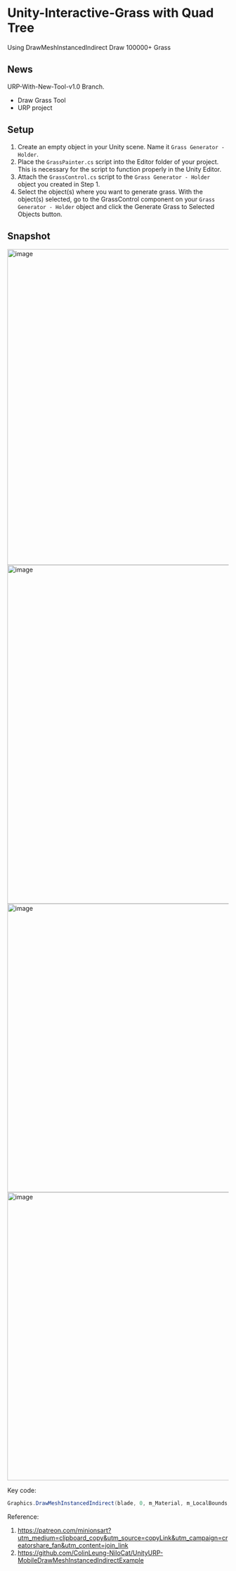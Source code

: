 # Unity-Interactive-Grass with Quad Tree
 Using DrawMeshInstancedIndirect Draw 100000+ Grass  

## News

URP-With-New-Tool-v1.0 Branch.

- Draw Grass Tool
- URP project

## Setup

1. Create an empty object in your Unity scene. Name it `Grass Generator - Holder`.
2. Place the `GrassPainter.cs` script into the Editor folder of your project. This is necessary for the script to function properly in the Unity Editor.
3. Attach the `GrassControl.cs` script to the `Grass Generator - Holder` object you created in Step 1.
4. Select the object(s) where you want to generate grass.
With the object(s) selected, go to the GrassControl component on your `Grass Generator - Holder` object and click the Generate Grass to Selected Objects button.


## Snapshot

<img width="718" alt="image" src="https://github.com/Remyuu/Unity-Interactive-Grass/assets/64857501/fa43ea22-15f3-42be-b36b-b89714c4ac38">
<img width="770" alt="image" src="https://github.com/Remyuu/Unity-Interactive-Grass/assets/64857501/2d97e67f-d2fa-41b4-8787-1add30e6ba20">
<img width="656" alt="image" src="https://github.com/Remyuu/Unity-Interactive-Grass/assets/64857501/a33440b9-8233-4586-80ef-a573dde197d2">
<img width="655" alt="image" src="https://github.com/Remyuu/Unity-Interactive-Grass/assets/64857501/5a415960-cc03-444f-9641-985921bf7435">

Key code:

```csharp
Graphics.DrawMeshInstancedIndirect(blade, 0, m_Material, m_LocalBounds, m_argsBuffer);
```

Reference:
1. https://patreon.com/minionsart?utm_medium=clipboard_copy&utm_source=copyLink&utm_campaign=creatorshare_fan&utm_content=join_link
2. https://github.com/ColinLeung-NiloCat/UnityURP-MobileDrawMeshInstancedIndirectExample
